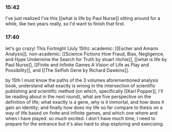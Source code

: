 ### 15:42
I've just realized I've this [[what is life by Paul Nurse]] sitting around for a while, like two years really, so I'd want to finish that first.

### 17:40
let's go crazy! This Fortnight (July 15th): academic: [[Escher and Amann Analysis]]. non-academic: [[Science Fictions How Fraud, Bias, Negligence, and Hype Undermine the Search for Truth by stuart ritchie]], [[what is life by Paul Nurse]], [[Finite and Infinite Games A Vision of Life as Play and Possibility]], and [[The Selfish Gene by Richard Dawkins]].

by 15th I must know the paths of the 3 volumes aforementioned analysis book, understand what exactly is wrong in the intersection of scientific publishing and scientific method (on which, specifically [[Karl Popper]], I'll be reading about in the next round), what are five perspective on the definition of life; what exactly is a gene, why is it immortal, and how does it gain an identity; and finally how does my life so far compare to thesis on a way of life based on finite and infinite games, and which one where and when i have played. so much excited. I don't have much time, I need to prepare for the entrance but it's also hard to stop exploring and exercising. 